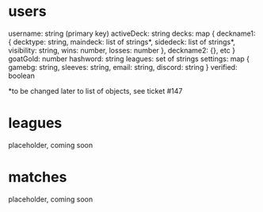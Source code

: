 # users
username: string (primary key)
activeDeck: string
decks: map
    {
        deckname1: {
            decktype: string,
            maindeck: list of strings*,
            sidedeck: list of strings*,
            visibility: string,
            wins: number,
            losses: number
        },
        deckname2: {},
        etc
    }
goatGold: number
hashword: string
leagues: set of strings
settings: map
    {
        gamebg: string,
        sleeves: string,
        email: string,
        discord: string
    }
verified: boolean

*to be changed later to list of objects, see ticket #147

# leagues
placeholder, coming soon

# matches
placeholder, coming soon